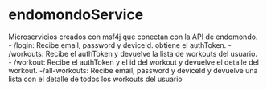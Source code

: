 # endomondoService
Microservicios creados con msf4j que conectan con la API de endomondo.
	- /login: Recibe email, password y deviceId. obtiene el authToken.
	- /workouts: Recibe el authToken y devuelve la lista de workouts del usuario.
	- /workout: Recibe el authToken y el id del workout y devuelve el detalle del workout.
	-/all-workouts: Recibe email, password y deviceId y devuelve una lista con el detalle de todos los workouts del usuario